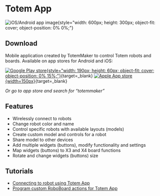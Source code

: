 # Totem App

![iOS/Android app image](https://totemmaker.net/wp-content/uploads/2021/11/app_connect_0.jpg){style="width: 600px; height: 300px; object-fit: cover; object-position: 0% 0%;"}

## Download

Mobile application created by TotemMaker to control Totem robots and boards. Available on app stores for Android and iOS:  

[![Google Play store](https://totemmaker.net/wp-content/uploads/2018/08/google-play-badge-400x155.png){style="width: 190px; height: 60px; object-fit: cover; object-position: 0% 15%;"}](https://play.google.com/store/apps/details?id=lt.aldrea.karolis.totemandroid){target=_blank} [![Apple App store](https://totemmaker.net/wp-content/uploads/2018/11/download-on-app-store-PNG-400x134.png){width=150px}](https://itunes.apple.com/us/app/totemmaker/id1440494243?ls=1&mt=8){target=_blank}  

_Or go to app store and search for “totemmaker”_  

## Features

* Wirelessly connect to robots
* Change robot color and name
* Control specific robots with available layouts (models)
* Create custom model and controls for a robot
* Share model to other devices
* Add multiple widgets (buttons), modify functionality and settings
* Map widgets (buttons) to X3 and X4 board functions
* Rotate and change widgets (buttons) size

## Tutorials

* [Connecting to robot using Totem App](control-robot.md)  
* [Program custom RoboBoard actions for Totem App](custom-function.md)  
